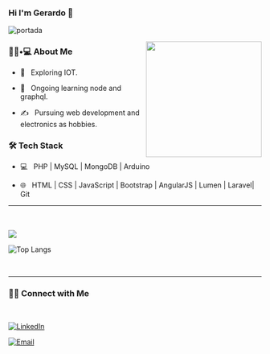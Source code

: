 ### Hi I'm Gerardo 👋
![portada](https://user-images.githubusercontent.com/11398322/114464476-6d46c700-9bab-11eb-82ed-295ccf98bdf2.PNG)



<img align='right' src="https://media.giphy.com/media/M9gbBd9nbDrOTu1Mqx/giphy.gif" width="230">

<h3> 👨🏻•💻 About Me </h3>



- 🤔 &nbsp; Exploring IOT.


- 🌱 &nbsp; Ongoing learning node and graphql.

- ✍️ &nbsp; Pursuing web development and electronics as hobbies.



<h3>🛠 Tech Stack</h3>



- 💻 &nbsp;   PHP | MySQL | MongoDB | Arduino

- 🌐 &nbsp; HTML | CSS | JavaScript | Bootstrap | AngularJS | Lumen | Laravel| Git

<!--

- 🛢 &nbsp; MySQL | MongoDB

- 🔧 &nbsp; Git 

- 🖥 &nbsp; Illustrator| Photoshop | InDesign

-->


<!--
<h3>🛠 To Learn</h3>
<!--
- 🔧 &nbsp; AWS | Angular |
-->
<hr>


<br/><br/>
<img src="https://github-readme-stats.vercel.app/api?username=gedrix&show_icons=true&theme=buefy&count_private=true&hide=issues&line_height=24">
<!--[![Shivam's GitHub Stats](https://github-readme-stats.vercel.app/api?username=gedrix&show_icons=true)](https://github.com/gedrix)-->

![Top Langs](https://github-readme-stats.vercel.app/api/top-langs/?username=gedrix&show_icons=true)

<br>



<hr>



<h3> 🤝🏻 Connect with Me </h3>

<br>



<p align="center">



<a href="https://www.linkedin.com/in/gerardo-ramirez-0493/"><img alt="LinkedIn" src="https://img.shields.io/badge/LinkedIn-gerardo%20ramirez-blue?style=flat-square&logo=linkedin"></a>



<a href="gedrix.rm93@gmail.com"><img alt="Email" src="https://img.shields.io/badge/Email-gedrix.rm93@gmail.com-blue?style=flat-square&logo=gmail"></a>

</p>




<!--
![Visitor count](https://visitor-badge.laobi.icu/badge?page_id=shivam0110.shivam0110)   <img src="https://media.giphy.com/media/dxn6fRlTIShoeBr69N/giphy.gif" width="30">
<!--
**gedrix/gedrix** is a ✨ _special_ ✨ repository because its `README.md` (this file) appears on your GitHub profile.


Here are some ideas to get you started:

- 🔭 I’m currently working on ...
- 🌱 I’m currently learning ...
- 👯 I’m looking to collaborate on ...
- 🤔 I’m looking for help with ...
- 💬 Ask me about ...
- 📫 How to reach me: ...
- 😄 Pronouns: ...
- ⚡ Fun fact: ...
-->
